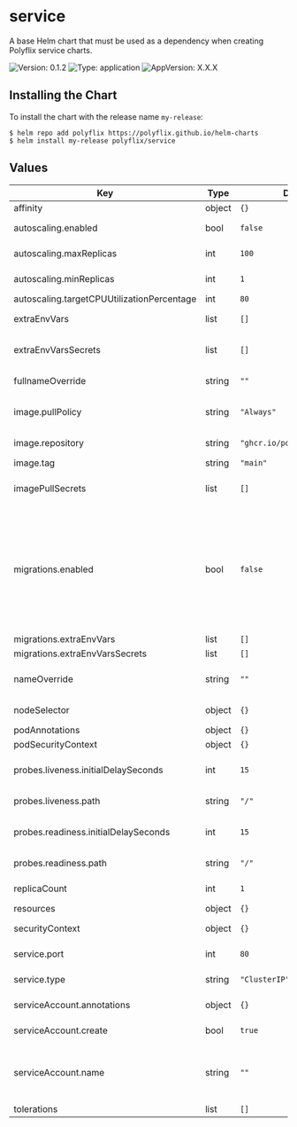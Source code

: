 # service

A base Helm chart that must be used as a dependency when creating Polyflix service charts.

![Version: 0.1.2](https://img.shields.io/badge/Version-0.1.2-informational?style=flat-square) ![Type: application](https://img.shields.io/badge/Type-application-informational?style=flat-square) ![AppVersion: X.X.X](https://img.shields.io/badge/AppVersion-X.X.X-informational?style=flat-square)

## Installing the Chart

To install the chart with the release name `my-release`:

```console
$ helm repo add polyflix https://polyflix.github.io/helm-charts
$ helm install my-release polyflix/service
```

## Values

| Key | Type | Default | Description |
|-----|------|---------|-------------|
| affinity | object | `{}` | Pod affinity |
| autoscaling.enabled | bool | `false` | Enable the auto scaling of the deployment. |
| autoscaling.maxReplicas | int | `100` | The maximum replicas for the deployment. |
| autoscaling.minReplicas | int | `1` | The minimum replicas for the deployment. |
| autoscaling.targetCPUUtilizationPercentage | int | `80` |  |
| extraEnvVars | list | `[]` | Extra env vars to pass to the migrations container |
| extraEnvVarsSecrets | list | `[]` | Extra secrets to use to populate the migration environment. |
| fullnameOverride | string | `""` | Override the entire release name |
| image.pullPolicy | string | `"Always"` | Define the image pulling behavior. Can be either Always or IfNotPresent. |
| image.repository | string | `"ghcr.io/polyflix/example"` | The repository of the image to deploy |
| image.tag | string | `"main"` | The image tag to deploy |
| imagePullSecrets | list | `[]` | A list of secrets that can be used by our deploymet to authenticate to registry. |
| migrations.enabled | bool | `false` | Set this to true if the service has PostgreSQL migrations to apply. We assume that the migrations are just another tag for the image. For example, if the image is : ghcr.io/polyflix/example:main the image migration should be located at : ghcr.io/polyflix/example:main-migrations |
| migrations.extraEnvVars | list | `[]` |  |
| migrations.extraEnvVarsSecrets | list | `[]` |  |
| nameOverride | string | `""` | Override the name of the release, by keeping the release name as suffix |
| nodeSelector | object | `{}` | A node selector configuration for our deployment |
| podAnnotations | object | `{}` | Annotations to add to the pod |
| podSecurityContext | object | `{}` | Security context of the pod |
| probes.liveness.initialDelaySeconds | int | `15` | The time in seconds to wait before sending the first probe request. |
| probes.liveness.path | string | `"/"` | The path for the Kubernetes liveness probe. |
| probes.readiness.initialDelaySeconds | int | `15` | The time in seconds to wait before sending the first probe request. |
| probes.readiness.path | string | `"/"` | The path for the Kubernetes readiness probe. |
| replicaCount | int | `1` | The number of replicas to deploy |
| resources | object | `{}` | The deployment resources |
| securityContext | object | `{}` | Security context of the deployment |
| service.port | int | `80` | The port of the service used to expose the deployment |
| service.type | string | `"ClusterIP"` | The type of service to expose the deployment |
| serviceAccount.annotations | object | `{}` | Annotations to add to the service account |
| serviceAccount.create | bool | `true` | Specifies whether a service account should be created |
| serviceAccount.name | string | `""` | The name of the service account to use. If not set and create is true, a name is generated using the fullname template |
| tolerations | list | `[]` | Tolerations for the pod |
